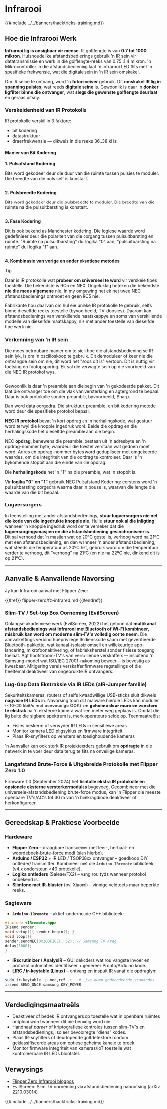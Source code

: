 # Infrarooi

{{#include ../../banners/hacktricks-training.md}}

## Hoe die Infrarooi Werk <a href="#how-the-infrared-port-works" id="how-the-infrared-port-works"></a>

**Infrarooi lig is onsigbaar vir mense**. IR golflengte is van **0.7 tot 1000 mikron**. Huishoudelike afstandsbedienings gebruik 'n IR sein vir datatransmissie en werk in die golflengte-reeks van 0.75..1.4 mikron. 'n Mikrocontroller in die afstandsbediening laat 'n infrarooi LED flits met 'n spesifieke frekwensie, wat die digitale sein in 'n IR sein omskakel.

Om IR seine te ontvang, word 'n **fotoreceiver** gebruik. Dit **omskakel IR lig in spanning pulsies**, wat reeds **digitale seine** is. Gewoonlik is daar 'n **donker ligfilter binne die ontvanger**, wat **slegs die gewenste golflengte deurlaat** en geraas uitsny.

### Verskeidenheid van IR Protokolle <a href="#variety-of-ir-protocols" id="variety-of-ir-protocols"></a>

IR protokolle verskil in 3 faktore:

- bit kodering
- datastruktuur
- draerfrekwensie — dikwels in die reeks 36..38 kHz

#### Manier van Bit Kodering <a href="#bit-encoding-ways" id="bit-encoding-ways"></a>

**1. Pulsafstand Kodering**

Bits word gekodeer deur die duur van die ruimte tussen pulsies te moduler. Die breedte van die puls self is konstant.

<figure><img src="../../images/image (295).png" alt=""><figcaption></figcaption></figure>

**2. Pulsbreedte Kodering**

Bits word gekodeer deur die pulsbreedte te moduler. Die breedte van die ruimte na die pulsuitbarsting is konstant.

<figure><img src="../../images/image (282).png" alt=""><figcaption></figcaption></figure>

**3. Fase Kodering**

Dit is ook bekend as Manchester kodering. Die logiese waarde word gedefinieer deur die polariteit van die oorgang tussen pulsuitbarsting en ruimte. "Ruimte na pulsuitbarsting" dui logika "0" aan, "pulsuitbarsting na ruimte" dui logika "1" aan.

<figure><img src="../../images/image (634).png" alt=""><figcaption></figcaption></figure>

**4. Kombinasie van vorige en ander eksotiese metodes**

> [!TIP]
> Daar is IR protokolle wat **probeer om universeel te word** vir verskeie tipes toestelle. Die bekendste is RC5 en NEC. Ongelukkig beteken die bekendste **nie die mees algemene** nie. In my omgewing het ek net twee NEC afstandsbedienings ontmoet en geen RC5 nie.
>
> Fabrikante hou daarvan om hul eie unieke IR protokolle te gebruik, selfs binne dieselfde reeks toestelle (byvoorbeeld, TV-doosies). Daarom kan afstandsbedienings van verskillende maatskappye en soms van verskillende modelle van dieselfde maatskappy, nie met ander toestelle van dieselfde tipe werk nie.

### Verkenning van 'n IR sein

Die mees betroubare manier om te sien hoe die afstandsbediening se IR sein lyk, is om 'n oscilloskoop te gebruik. Dit demoduleer of keer nie die ontvangde sein om nie, dit word net "soos dit is" vertoon. Dit is nuttig vir toetsing en foutopsporing. Ek sal die verwagte sein op die voorbeeld van die NEC IR protokol wys.

<figure><img src="../../images/image (235).png" alt=""><figcaption></figcaption></figure>

Gewoonlik is daar 'n preamble aan die begin van 'n gekodeerde pakket. Dit laat die ontvanger toe om die vlak van versterking en agtergrond te bepaal. Daar is ook protokolle sonder preamble, byvoorbeeld, Sharp.

Dan word data oorgedra. Die struktuur, preamble, en bit kodering metode word deur die spesifieke protokol bepaal.

**NEC IR protokol** bevat 'n kort opdrag en 'n herhalingskode, wat gestuur word terwyl die knoppie ingedruk word. Beide die opdrag en die herhalingskode het dieselfde preamble aan die begin.

NEC **opdrag**, benewens die preamble, bestaan uit 'n adresbyte en 'n opdrag-nommer byte, waardeur die toestel verstaan wat gedoen moet word. Adres en opdrag-nommer bytes word gedupliseer met omgekeerde waardes, om die integriteit van die oordrag te kontroleer. Daar is 'n bykomende stopbit aan die einde van die opdrag.

Die **herhalingskode** het 'n "1" na die preamble, wat 'n stopbit is.

Vir **logika "0" en "1"** gebruik NEC Pulsafstand Kodering: eerstens word 'n pulsuitbarsting oorgedra waarna daar 'n pouse is, waarvan die lengte die waarde van die bit bepaal.

### Lugversorgers

In teenstelling met ander afstandsbedienings, **stuur lugversorgers nie net die kode van die ingedrukte knoppie nie**. Hulle **stuur ook al die inligting** wanneer 'n knoppie ingedruk word om te verseker dat die **lugversorgingsmasjien en die afstandsbediening gesinchroniseer is**.\
Dit sal verhoed dat 'n masjien wat op 20ºC gestel is, verhoog word na 21ºC met een afstandsbediening, en dan wanneer 'n ander afstandsbediening, wat steeds die temperatuur as 20ºC het, gebruik word om die temperatuur verder te verhoog, dit "verhoog" na 21ºC (en nie na 22ºC nie, dinkend dit is op 21ºC).

---

## Aanvalle & Aanvallende Navorsing <a href="#attacks" id="attacks"></a>

Jy kan Infrarooi aanval met Flipper Zero:

{{#ref}}
flipper-zero/fz-infrared.md
{{#endref}}

### Slim-TV / Set-top Box Oorneming (EvilScreen)

Onlangse akademiese werk (EvilScreen, 2022) het getoon dat **multikanal afstandsbedienings wat Infrarooi met Bluetooth of Wi-Fi kombineer, misbruik kan word om moderne slim-TV's volledig oor te neem**. Die aanvalkettings verbind hoëprivilege IR dienskode saam met geverifieerde Bluetooth-pakkette, wat kanaal-isolasie omseil en willekeurige app-lancering, mikrofoonaktivering, of fabrieksherstel sonder fisiese toegang toelaat. Agt hoofstroom-TV's van verskillende verskaffers — insluitend 'n Samsung-model wat ISO/IEC 27001-nakoming beweer — is bevestig as kwesbaar. Mitigering vereis verskaffer firmware regstellings of die heeltemal deaktiveer van ongebruikte IR ontvangers.

### Lug-Gap Data Ekstraksie via IR LEDs (aIR-Jumper familie)

Sekuriteitskameras, routers of selfs kwaadwillige USB-sticks sluit dikwels **nagvisie IR LEDs** in. Navorsing toon dat malware hierdie LEDs kan moduler (<10–20 kbit/s met eenvoudige OOK) om **geheime deur mure en vensters te ekstrak** na 'n eksterne kamera wat tien meter weg geplaas is. Omdat die lig buite die sigbare spektrum is, merk operateurs selde op. Teenmaatreëls:

* Fisies beskerm of verwyder IR LEDs in sensitiewe areas
* Monitor kamera LED pligsyklus en firmware integriteit
* Plaas IR-snyfilters op vensters en toesighoudende kameras

'n Aanvaller kan ook sterk IR projekteerders gebruik om **opdragte** in die netwerk in te voer deur data terug te flits na onveilige kameras.

### Langafstand Brute-Force & Uitgebreide Protokolle met Flipper Zero 1.0

Firmware 1.0 (September 2024) het **tientalle ekstra IR protokolle en opsionele eksterne versterkermodules** bygevoeg. Gecombineer met die universele-afstandsbediening brute-force modus, kan 'n Flipper die meeste openbare TV's/AC's tot 30 m van 'n hoëkragdiode deaktiveer of herkonfigureer.

---

## Gereedskap & Praktiese Voorbeelde <a href="#tooling" id="tooling"></a>

### Hardeware

* **Flipper Zero** – draagbare transceiver met leer-, herhaal- en woordeboek-brute-force modi (sien hierbo).
* **Arduino / ESP32** + IR LED / TSOP38xx ontvanger – goedkoop DIY ontleder/ transmitter. Kombineer met die `Arduino-IRremote` biblioteek (v4.x ondersteun >40 protokolle).
* **Logika ontleders** (Saleae/FX2) – vang rou tyds wanneer protokol onbekend is.
* **Slimfone met IR-blaster** (bv. Xiaomi) – vinnige veldtoets maar beperkte reeks.

### Sagteware

* **`Arduino-IRremote`** – aktief-onderhoude C++ biblioteek:
```cpp
#include <IRremote.hpp>
IRsend sender;
void setup(){ sender.begin(); }
void loop(){
sender.sendNEC(0x20DF10EF, 32); // Samsung TV Krag
delay(5000);
}
```
* **IRscrutinizer / AnalysIR** – GUI dekoders wat rou vangste invoer en protokol outomaties identifiseer + genereer Pronto/Arduino kode.
* **LIRC / ir-keytable (Linux)** – ontvang en inspuit IR vanaf die opdraglyn:
```bash
sudo ir-keytable -p nec,rc5 -t   # live-dump gedecodeerde scankodes
irsend SEND_ONCE samsung KEY_POWER
```

---

## Verdedigingsmaatreëls <a href="#defense" id="defense"></a>

* Deaktiveer of bedek IR ontvangers op toestelle wat in openbare ruimtes ontplooi word wanneer dit nie benodig word nie.
* Handhaaf *pareer* of kriptografiese kontroles tussen slim-TV's en afstandsbedienings; isoleer bevoorregte “diens” kodes.
* Plaas IR-snyfilters of deurlopende golfdetektore rondom geklassifiseerde areas om optiese geheime kanale te breek.
* Monitor firmware integriteit van kameras/IoT toestelle wat kontroleerbare IR LEDs blootstel.

## Verwysings

- [Flipper Zero Infrarooi blogpos](https://blog.flipperzero.one/infrared/)
- EvilScreen: Slim TV oorneming via afstandsbediening nabootsing (arXiv 2210.03014)

{{#include ../../banners/hacktricks-training.md}}
